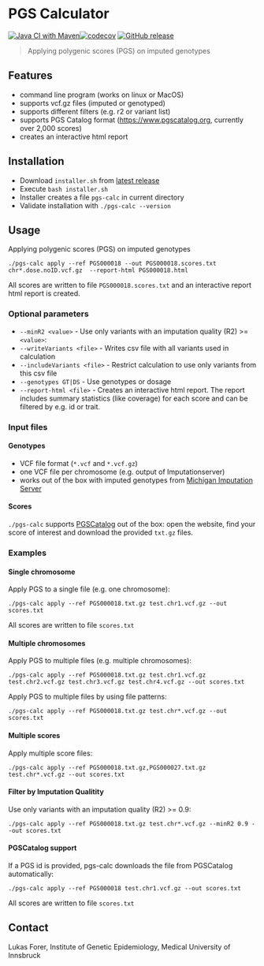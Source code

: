 # PGS Calculator

[![Java CI with Maven](https://github.com/lukfor/pgs-calc/actions/workflows/maven.yml/badge.svg)](https://github.com/lukfor/pgs-calc/actions/workflows/maven.yml)[![codecov](https://codecov.io/gh/lukfor/pgs-calc/branch/master/graph/badge.svg)](https://codecov.io/gh/lukfor/pgs-calc)
[![GitHub release](https://img.shields.io/github/release/lukfor/pgs-calc.svg)](https://GitHub.com/lukfor/pgs-calc/releases/)

> Applying polygenic scores (PGS) on imputed genotypes

## Features

- command line program (works on linux or MacOS)
- supports vcf.gz files (imputed or genotyped)
- supports different filters (e.g. r2 or variant list)
- supports PGS Catalog format (https://www.pgscatalog.org, currently over 2,000 scores)
- creates an interactive html report


## Installation

- Download `installer.sh` from [latest release](https://github.com/lukfor/pgs-calc/releases/latest)
- Execute `bash installer.sh`
- Installer creates a file `pgs-calc` in current directory
- Validate installation with `./pgs-calc --version`

## Usage

Applying polygenic scores (PGS) on imputed genotypes

```
./pgs-calc apply --ref PGS000018 --out PGS000018.scores.txt chr*.dose.noID.vcf.gz  --report-html PGS000018.html
```

All scores are written to file `PGS000018.scores.txt` and an interactive report html report is created.

### Optional parameters

- `--minR2 <value>` - Use only variants with an imputation quality (R2) >= `<value>`:
- `--writeVariants <file>` - Writes csv file with all variants used in calculation
- `--includeVariants <file>` - Restrict calculation to use only variants from this csv file
- `--genotypes GT|DS` - Use genotypes or dosage
- `--report-html <file>` - Creates an interactive html report. The report includes summary statistics (like coverage) for each score and can be filtered by e.g. id or trait.

### Input files

#### Genotypes

- VCF file format (`*.vcf` and `*.vcf.gz`)
- one VCF file per chromosome (e.g. output of Imputationserver)
- works out of the box with imputed genotypes from [Michigan Imputation Server](http://imputationserver.sph.umich.edu)

#### Scores

`./pgs-calc` supports [PGSCatalog](https://www.pgscatalog.org) out of the box: open the website, find your score of interest and download the provided `txt.gz` files.


### Examples

#### Single chromosome

Apply PGS to a single file (e.g. one chromosome):

```
./pgs-calc apply --ref PGS000018.txt.gz test.chr1.vcf.gz --out scores.txt
```

All scores are written to file `scores.txt`

#### Multiple chromosomes

Apply PGS to multiple files (e.g. multiple chromosomes):

```
./pgs-calc apply --ref PGS000018.txt.gz test.chr1.vcf.gz test.chr2.vcf.gz test.chr3.vcf.gz test.chr4.vcf.gz --out scores.txt
```

Apply PGS to multiple files by using file patterns:

```
./pgs-calc apply --ref PGS000018.txt.gz test.chr*.vcf.gz --out scores.txt
```

#### Multiple scores

Apply multiple score files:

```
./pgs-calc apply --ref PGS000018.txt.gz,PGS000027.txt.gz test.chr*.vcf.gz --out scores.txt
```


#### Filter by Imputation Qualitity

Use only variants with an imputation quality (R2) >= 0.9:

```
./pgs-calc apply --ref PGS000018.txt.gz test.chr*.vcf.gz --minR2 0.9 --out scores.txt
```

#### PGSCatalog support

If a PGS id is provided, pgs-calc downloads the file from PGSCatalog automatically:

```
./pgs-calc apply --ref PGS000018 test.chr1.vcf.gz --out scores.txt
```

All scores are written to file `scores.txt`

## Contact

Lukas Forer, Institute of Genetic Epidemiology, Medical University of Innsbruck
